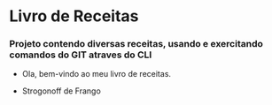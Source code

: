 # Livro de Receitas

### Projeto contendo diversas receitas, usando e exercitando comandos do GIT atraves do CLI

 - Ola, bem-vindo ao meu livro de receitas.

 - Strogonoff de Frango
 
